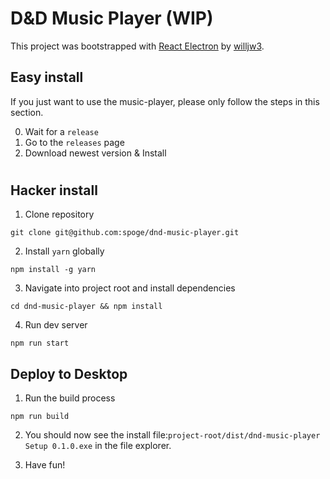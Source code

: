 # D&D Music Player (WIP)

This project was bootstrapped with [React Electron](https://github.com/willjw3/react-electron) by [willjw3](https://github.com/willjw3).

## Easy install

If you just want to use the music-player, please only follow the steps in this section.

0. Wait for a `release`
1. Go to the `releases` page
2. Download newest version & Install

#

## Hacker install

1. Clone repository

```
git clone git@github.com:spoge/dnd-music-player.git
```

2. Install `yarn` globally

```
npm install -g yarn
```

3. Navigate into project root and install dependencies

```
cd dnd-music-player && npm install
```

4. Run dev server

```
npm run start
```

## Deploy to Desktop

1. Run the build process

```
npm run build
```

2. You should now see the install file:`project-root/dist/dnd-music-player Setup 0.1.0.exe` in the file explorer.

3. Have fun!
